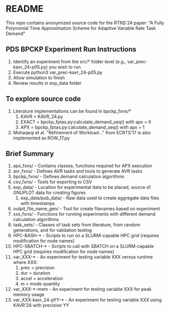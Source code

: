 # README
This repo contains anonymized source code for the RTNS'24 paper:
"A Fully Polynomial Time Approximation Scheme for Adaptive Variable Rate Task Demand"

## PDS BPCKP Experiment Run Instructions

1. Identify an experiment from the src/* folder level (e.g., var_prec-kavr_24-p05.py) you wish to run
2. Execute python3 var_prec-kavr_24-p05.py
3. Allow simulation to finish
4. Review results in exp_data folder

## To explore source code

1. Literature implementations can be found in bpckp_fxns/*
   1. KAVR = KAVR_24.py
   2. EXACT = bpckp_fptas.py:calculate_demand_seq() with apx = 0
   2. APX = bpckp_fptas.py:calculate_demand_seq() with apx = 1
2. Mohaqeqi et al. "Refinement of Workload..." from ECRTS'17 is also implemented as ROW_17.py

## Brief Summary
1.  apx_fxns/ - Contains classes, functions required for APX execution
2.  avr_fxns/ - Defines AVR tasks and tools to generate AVR tasks
3.  bpckp_fxns/ - Defines demand calculation algorithms
4.  csv_fxns/ - Tools for exporting to CSV
5.  exp_data/ - Location for experimental data to be placed, source of GNUPLOT data for creating figures
    1.  exp_data/pub_data/ - Raw data used to create aggregate data files with timestamps
6.  outpit_file_name_gen/ - Tool for create filenames based on experiment
7.  sxs_fxns/ - Functions for running experiments with different demand calculation algorithms
8.  task_sets/ - Classes of task sets from literature, from random generations, and for validation testing
9.  HPC-BASH-* - Scripts to run on a SLURM-capable HPC grid (requires modification for node names)
10. HPC-SBATCH-* - Scripts to call with SBATCH on a SLURM-capable HPC grid (requires modification for node names)
11. var_XXX-* - An experiment for testing variable XXX versus runtime where XXX:
    1.  prec = precision
    2.  dur = duration
    3.  accel = acceleration
    4.  m = mode quantity
12. var_XXX-*-mem - An experiment for testing variable XXX for peak memory usage
13. var_XXX-kavr_24-pYY-* - An experiment for testing variable XXX using KAVR'24 with precision YY